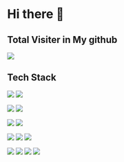 # Hi there 👋

<!--
**endyd9/endyd9** is a ✨ _special_ ✨ repository because its `README.md` (this file) appears on your GitHub profile.
Here are some ideas to get you started:

- 🔭 I’m currently working on ...
- 🌱 I’m currently learning ...
- 👯 I’m looking to collaborate on ...
- 🤔 I’m looking for help with ...
- 💬 Ask me about ...
- 📫 How to reach me: ...
- 😄 Pronouns: ...
- ⚡ Fun fact: ...
-->

## Total Visiter in My github

![](https://workers-visitors.endyd9.workers.dev/visit?page=github.com/endyd9)

## Tech Stack


![](https://img.shields.io/badge/HTML5-E34F26?style=flat&logo=HTML5&logoColor=white)
![](https://img.shields.io/badge/CSS3-1572B6?style=flat&logo=CSS3&logoColor=white)

![](https://img.shields.io/badge/JavaScript-F7DF1E?style=flat&logo=JavaScript&logoColor=white)
![](https://img.shields.io/badge/TypeScript-3178C6?style=flat&logo=TypeScript&logoColor=white)

![](https://img.shields.io/badge/Node-339933?style=flat&logo=Node.js&logoColor=white)
![](https://img.shields.io/badge/TSNode-3178C6?style=flat&logo=ts-node&logoColor=white)

![](https://img.shields.io/badge/express.js-000000?style=flat&logo=Express&logoColor=white)
![](https://img.shields.io/badge/React-61DAFB?style=flat&logo=React&logoColor=white)
![](https://img.shields.io/badge/Next-000000?style=flat&logo=Next.js&logoColor=white)

![](https://img.shields.io/badge/MongoDB-47A248?style=flat&logo=MongoDB&logoColor=white)
![](https://img.shields.io/badge/Mongoose-880000?style=flat&logo=Mongoose&logoColor=white)
![](https://img.shields.io/badge/MySQL-4479A1?style=flat&logo=MySQL&logoColor=white)
![](https://img.shields.io/badge/PlanetScale-000000?style=flat&logo=planetscale&logoColor=white)






